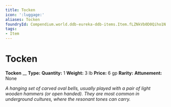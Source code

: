 ```yaml
---
title: Tocken
icon: ':luggage:'
aliases: Tocken
foundryId: Compendium.world.ddb-eureka-ddb-items.Item.fLZNkVb0D0Qiho1N
tags:
- Item
---
```


# Tocken

**Tocken**
__
**Type:** 
**Quantity:** 1
**Weight:** 3 lb
**Price:** 6 gp
**Rarity:** 
**Attunement:** None

*A hanging set of carved oval bells, usually played with a pair of light wooden hammers (or open handed). They are most common in underground cultures, where the resonant tones can carry.*